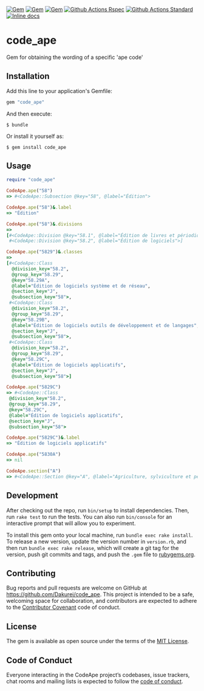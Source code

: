 [![Gem](https://img.shields.io/gem/v/code_ape.svg)](https://rubygems.org/gems/code_ape)
[![Gem](https://img.shields.io/gem/dt/code_ape.svg)](https://rubygems.org/gems/code_ape)
[![Gem](https://img.shields.io/badge/docs-v3.0.0-979797.svg)](https://dakurei-gems.github.io/code_ape/v3.0.0/)
[![Github Actions Rspec](https://github.com/dakurei-gems/code_ape/actions/workflows/rspec.yml/badge.svg?branch=main&event=push)](https://github.com/dakurei-gems/code_ape/actions/workflows/rspec.yml)
[![Github Actions Standard](https://github.com/dakurei-gems/code_ape/actions/workflows/standard.yml/badge.svg?branch=main&event=push)](https://github.com/dakurei-gems/code_ape/actions/workflows/standard.yml)
[![Inline docs](https://img.shields.io/badge/docs-master-979797.svg)](https://dakurei-gems.github.io/code_ape/master/)

# code_ape

Gem for obtaining the wording of a specific 'ape code'

## Installation

Add this line to your application's Gemfile:

```ruby
gem "code_ape"
```

And then execute:

    $ bundle

Or install it yourself as:

    $ gem install code_ape

## Usage

```ruby
require "code_ape"

CodeApe.ape("58")
=> #<CodeApe::Subsection @key="58", @label="Édition">

CodeApe.ape("58")&.label
=> "Édition"

CodeApe.ape("58")&.divisions
=>
[#<CodeApe::Division @key="58.1", @label="Édition de livres et périodiques et autres activités d'édition">,
 #<CodeApe::Division @key="58.2", @label="Édition de logiciels">]

CodeApe.ape("5829")&.classes
=>
[#<CodeApe::Class
  @division_key="58.2",
  @group_key="58.29",
  @key="58.29A",
  @label="Édition de logiciels système et de réseau",
  @section_key="J",
  @subsection_key="58">,
 #<CodeApe::Class
  @division_key="58.2",
  @group_key="58.29",
  @key="58.29B",
  @label="Édition de logiciels outils de développement et de langages",
  @section_key="J",
  @subsection_key="58">,
 #<CodeApe::Class
  @division_key="58.2",
  @group_key="58.29",
  @key="58.29C",
  @label="Édition de logiciels applicatifs",
  @section_key="J",
  @subsection_key="58">]

CodeApe.ape("5829C")
=> #<CodeApe::Class
 @division_key="58.2",
 @group_key="58.29",
 @key="58.29C",
 @label="Édition de logiciels applicatifs",
 @section_key="J",
 @subsection_key="58">

CodeApe.ape("5829C")&.label
=> "Édition de logiciels applicatifs"

CodeApe.ape("5830A")
=> nil

CodeApe.section("A")
=> #<CodeApe::Section @key="A", @label="Agriculture, sylviculture et pêche">
```

## Development

After checking out the repo, run `bin/setup` to install dependencies. Then, run `rake test` to run the tests. You can also run `bin/console` for an interactive prompt that will allow you to experiment.

To install this gem onto your local machine, run `bundle exec rake install`. To release a new version, update the version number in `version.rb`, and then run `bundle exec rake release`, which will create a git tag for the version, push git commits and tags, and push the `.gem` file to [rubygems.org](https://rubygems.org).

## Contributing

Bug reports and pull requests are welcome on GitHub at https://github.com/Dakurei/code_ape. This project is intended to be a safe, welcoming space for collaboration, and contributors are expected to adhere to the [Contributor Covenant](http://contributor-covenant.org) code of conduct.

## License

The gem is available as open source under the terms of the [MIT License](https://opensource.org/licenses/MIT).

## Code of Conduct

Everyone interacting in the CodeApe project’s codebases, issue trackers, chat rooms and mailing lists is expected to follow the [code of conduct](https://github.com/Dakurei/code_ape/blob/master/CODE_OF_CONDUCT.md).
